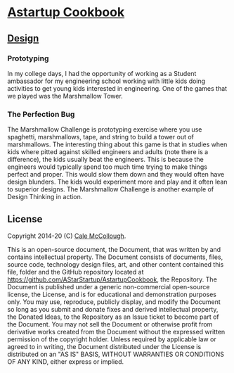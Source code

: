 # [Astartup Cookbook](../)

## [Design](./)

### Prototyping

In my college days, I had the opportunity of working as a Student ambassador for my engineering school working with little kids doing activities to get young kids interested in engineering. One of the games that we played was the Marshmallow Tower.

### The Perfection Bug

The Marshmallow Challenge is prototyping exercise where you use spaghetti, marshmallows, tape, and string to build a tower out of marshmallows. The interesting thing about this game is that in studies when kids where pitted against skilled engineers and adults (note there is a difference), the kids usually beat the engineers. This is because the engineers would typically spend too much time trying to make things perfect and proper. This would slow them down and they would often have design blunders. The kids would experiment more and play and it often lean to superior designs. The Marshmallow Challenge is another example of Design Thinking in action.

## License

Copyright 2014-20 (C) [Cale McCollough](https://cookingwithcale.org).

This is an open-source document, the Document, that was written by and contains intellectual property. The Document consists of documents, files, source code, technology design files, art, and other content contained this file, folder and the GitHub repository located at <https://github.com/AStarStartup/AstartupCookbook>, the Repository. The Document is published under a generic non-commercial open-source license, the License, and is for educational and demonstration purposes only. You may use, reproduce, publicly display, and modify the Document so long as you submit and donate fixes and derived intellectual property, the Donated Ideas, to the Repository as an Issue ticket to become part of the Document. You may not sell the Document or otherwise profit from derivative works created from the Document without the expressed written permission of the copyright holder. Unless required by applicable law or agreed to in writing, the Document distributed under the License is distributed on an "AS IS" BASIS, WITHOUT WARRANTIES OR CONDITIONS OF ANY KIND, either express or implied.
